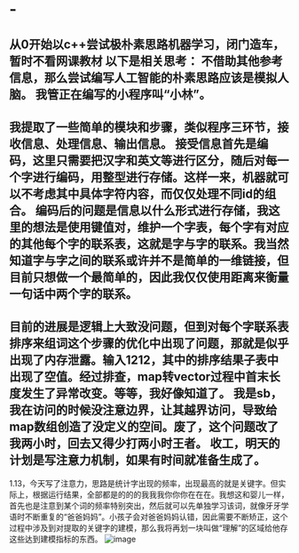 # -
从0开始以c++尝试极朴素思路机器学习，闭门造车，暂时不看网课教材
以下是相关思考：
不借助其他参考信息，那么尝试编写人工智能的朴素思路应该是模拟人脑。
我管正在编写的小程序叫“小林”。
----------------------------------------------------------------------------------
我提取了一些简单的模块和步骤，类似程序三环节，接收信息、处理信息、输出信息。
接受信息首先是编码，这里只需要把汉字和英文等进行区分，随后对每一个字进行编码，用整型进行存储。这样一来，机器就可以不考虑其中具体字符内容，而仅仅处理不同id的组合。
编码后的问题是信息以什么形式进行存储，我这里的想法是使用键值对，维护一个字表，每个字有对应的其他每个字的联系表，这就是字与字的联系。我当然知道字与字之间的联系或许并不是简单的一维链接，但目前只想做一个最简单的，因此我仅仅使用距离来衡量一句话中两个字的联系。
----------------------------------------------------------------------------------
目前的进展是逻辑上大致没问题，但到对每个字联系表排序来组词这个步骤的优化中出现了问题，那就是似乎出现了内存泄露。输入1212，其中的排序结果子表中出现了空值。经过排查，map转vector过程中首末长度发生了异常改变。等等，我好像知道了。
我是sb，我在访问的时候没注意边界，让其越界访问，导致给map数组创造了没定义的空间。废了，这个问题改了我两小时，回去又得少打两小时王者。
收工，明天的计划是写注意力机制，如果有时间就准备生成了。
----------------------------------------------------------------------------------
1.13，今天写了注意力，思路是统计字出现的频率，出现最高的就是关键字。但实际上，根据运行结果，全部都是的的的我我我你你你在在在。我想这和婴儿一样，首先也是注意到某个词的频率特别突出，然后就可以先单独学习该词，就像牙牙学语时不断重复的“爸爸妈妈”。小孩子会对爸爸妈妈认错，因此需要不断矫正，这个过程中涉及到对提取的关键字的建模，那么我将再划一块叫做“理解”的区域给他存这些达到建模指标的东西。
![image](https://github.com/user-attachments/assets/3093f24f-7153-425a-8a6f-207c91390763)
